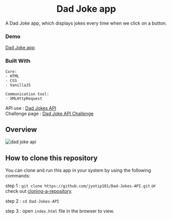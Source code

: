 <h1 align="center">Dad Joke app</h1>
 A Dad Joke app, which displays jokes every time when we click on a button. 
   
  
### Demo
[Dad Joke app](https://jyotip101.github.io/Dad-Jokes-API/)

 ### Built With
 
```
Core:
- HTML
- CSS
- VanillaJS

Communication tool:
- XMLHttpRequest
```

 API use : [Dad Jokes API](https://icanhazdadjoke.com/api)<br/>
 Challenge page : [Dad Joke API Challenge](https://theultimateapichallenge.com/dad-jokes-api)
 
## Overview 
  
![dad joke api](https://user-images.githubusercontent.com/66724598/140256670-75464fad-135c-4cc6-917c-d5331a65fa62.gif)

## How to clone this repository

You can clone and run this app in your system by using the following commands:

step 1 : `git clone https://github.com/jyotip101/Dad-Jokes-API.git` or check out [cloning-a-repository](https://docs.github.com/en/repositories/creating-and-managing-repositories/cloning-a-repository).

step 2 : `cd Dad-Jokes-API`

step 3 : open `index.html` file in the browser to view.
 
